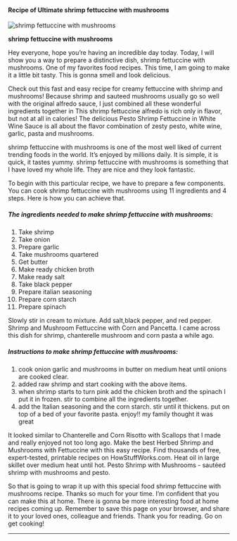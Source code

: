             

#### Recipe of Ultimate shrimp fettuccine with mushrooms

![shrimp fettuccine with mushrooms](https://img-global.cpcdn.com/recipes/23871579/751x532cq70/shrimp-fettuccine-with-mushrooms-recipe-main-photo.jpg)

**shrimp fettuccine with mushrooms**

Hey everyone, hope you’re having an incredible day today. Today, I will show you a way to prepare a distinctive dish, shrimp fettuccine with mushrooms. One of my favorites food recipes. This time, I am going to make it a little bit tasty. This is gonna smell and look delicious.

Check out this fast and easy recipe for creamy fettuccine with shrimp and mushrooms! Because shrimp and sauteed mushrooms usually go so well with the original alfredo sauce, I just combined all these wonderful ingredients together in This shrimp fettuccine alfredo is rich only in flavor, but not at all in calories! The delicious Pesto Shrimp Fettuccine in White Wine Sauce is all about the flavor combination of zesty pesto, white wine, garlic, pasta and mushrooms.

shrimp fettuccine with mushrooms is one of the most well liked of current trending foods in the world. It’s enjoyed by millions daily. It is simple, it is quick, it tastes yummy. shrimp fettuccine with mushrooms is something that I have loved my whole life. They are nice and they look fantastic.

To begin with this particular recipe, we have to prepare a few components. You can cook shrimp fettuccine with mushrooms using 11 ingredients and 4 steps. Here is how you can achieve that.

##### The ingredients needed to make shrimp fettuccine with mushrooms:

1.  Take shrimp
2.  Take onion
3.  Prepare garlic
4.  Take mushrooms quartered
5.  Get butter
6.  Make ready chicken broth
7.  Make ready salt
8.  Take black pepper
9.  Prepare italian seasoning
10.  Prepare corn starch
11.  Prepare spinach

Slowly stir in cream to mixture. Add salt,black pepper, and red pepper. Shrimp and Mushroom Fettuccine with Corn and Pancetta. I came across this dish for shrimp, chanterelle mushroom and corn pasta a while ago.

##### Instructions to make shrimp fettuccine with mushrooms:

1.  cook onion garlic and mushrooms in butter on medium heat until onions are cooked clear.
2.  added raw shrimp and start cooking with the above items.
3.  when shrimp starts to turn pink add the chicken broth and the spinach I put it in frozen. stir to combine all the ingredients together.
4.  add the Italian seasoning and the corn starch. stir until it thickens. put on top of a bed of your favorite pasta. enjoy!! my family thought it was great

It looked similar to Chanterelle and Corn Risotto with Scallops that I made and really enjoyed not too long ago. Make the best Herbed Shrimp and Mushrooms with Fettuccine with this easy recipe. Find thousands of free, expert-tested, printable recipes on HowStuffWorks.com. Heat oil in large skillet over medium heat until hot. Pesto Shrimp with Mushrooms - sautéed shrimp with mushrooms and pesto.

So that is going to wrap it up with this special food shrimp fettuccine with mushrooms recipe. Thanks so much for your time. I’m confident that you can make this at home. There is gonna be more interesting food at home recipes coming up. Remember to save this page on your browser, and share it to your loved ones, colleague and friends. Thank you for reading. Go on get cooking!

* * *